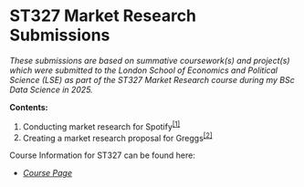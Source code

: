 # ST327 Market Research Submissions

*These submissions are based on summative coursework(s) and project(s) which were submitted to the London School of Economics and Political Science (LSE) as part of the ST327 Market Research course during my BSc Data Science in 2025.*


**Contents:**

1. Conducting market research for Spotify<sup>[[1]]()</sup>
2. Creating a market research proposal for Greggs<sup>[[2]]()</sup>


Course Information for ST327 can be found here:

- [*Course Page*](https://www.lse.ac.uk/resources/calendar2024-2025/courseGuides/ST/2024_ST327.htm)
